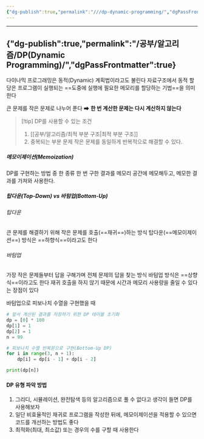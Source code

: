 ```yaml
---
{"dg-publish":true,"permalink":"///dp-dynamic-programming/","dgPassFrontmatter":true}
---
```



---
{"dg-publish":true,"permalink":"/공부/알고리즘/DP(Dynamic Programming)/","dgPassFrontmatter":true}
---

다이나믹 프로그래밍은 동적(Dynamic) 계획법이라고도 불린다
자료구조에서 동적 할당은 프로그램이 실행되는 ==도중에 실행에 필요한 메모리를 할당하는 기법==을 의미한다

큰 문제를 작은 문제로 나누어 푼다
➡ **한 번 계산한 문제는 다시 계산하지 않는다**

>[!tip] DP를 사용할 수 있는 조건
>1. [[공부/알고리즘/최적 부분 구조\|최적 부분 구조]]
>2. 중복되는 부분 문제
>	작은 문제를 동일하게 반복적으로 해결할 수 있다.

##### 메모이제이션(Memoization)
DP를 구현하는 방법 중 한 종류
한 번 구한 결과를 메모리 공간에 메모해두고, 메모한 결과를 가져와 사용한다.

##### 탑다운(Top-Down) vs 바텀업(Bottom-Up)
###### 탑다운
큰 문제를 해결하기 위해 작은 문제를 호출(==재귀==)하는 방식
탑다운(==메모이제이션==) 방식은 ==하향식==이라고도 한다


###### 바텀업
가장 작은 문제들부터 답을 구해가며 전체 문제의 답을 찾는 방식
바텀업 방식은 ==상향식==이라고도 한다
재귀 호출을 하지 않기 때문에 시간과 메모리 사용량을 줄일 수 있다는 장점이 있다

바텀업으로 피보나치 수열을 구현했을 때
```python
# 앞서 계산된 결과를 저장하기 위한 DP 테이블 초기화
dp = [0] * 100
dp[1] = 1
dp[2] = 1
n = 99

# 피보나치 수열 반복문으로 구현(Bottom-Up DP)
for i in range(3, n + 1):
    dp[i] = dp[i - 1] + dp[i - 2]

print(dp[n])
```

#### DP 유형 파악 방법
1. 그리디, 시뮬레이션, 완전탐색 등의 알고리즘으로 풀 수 없다고 생각이 들면 DP를 사용해보자
2. 일단 비효율적인 재귀로 프로그램을 작성한 뒤에, 메모이제이션을 적용할 수 있으면 코드를 개선하는 방법도 좋다
3. 최적화(최대, 최소값) 또는 경우의 수를 구할 때 사용한다